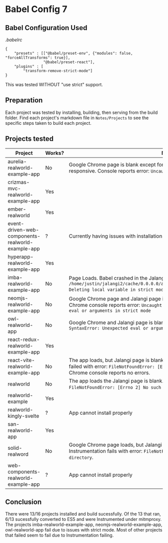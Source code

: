 # Babel Config 7

## Babel Configuration Used
*.babelrc*
```
{
	"presets" : [["@babel/preset-env", {"modules": false, "forceAllTransforms": true}],
				 "@babel/preset-react"],
	"plugins" : [
		"transform-remove-strict-mode"]
}
```

This was tested WITHOUT "use strict" support.

## Preparation
Each project was tested by installing, building, then serving from the build folder. Find each project's markdown file in `Notes/Projects` to see the specific steps taken to build each project.

## Projects tested
Project | Works? | Notes
---|---|---
aurelia-realworld-example-app  | No | Google Chrome page is blank except for Jalangi button. Jalangi button is not responsive. Console reports error: `Uncaught SyntaxError: Unexpected token '<'`
crizmas-mvc-realworld-example-app | Yes |
ember-realworld | Yes |
event-driven-web-components-realworld-example-app | ? | Currently having issues with installation and running
hyperapp-realworld-example-app | Yes | 
imba-realworld-example-app | No | Page Loads. Babel crashed in the Jalangi console with error `SyntaxError: /home/justin/jalangi2/cache/0.0.0.0/a909311703e03ca838cdf676b6e036cd/index.js: Deleting local variable in strict mode`. Google Chrome console reports no errors.
neomjs-realworld-example-app | No | Google Chrome page and Jalangi page is blank. In the dev builds, the Google Chrome console reports error: `Uncaught (in promise) SyntaxError: Unexpected eval or arguments in strict mode`
owl-realworld-app | No | Google Chrome and Jalangi page is blank. Console reports error: `Uncaught SyntaxError: Unexpected eval or arguments in strict mode`
react-redux-realworld-example-app | Yes | 
react-vite-realworld-example-app | No | The app loads, but Jalangi page is blank. Babel ran sucessfully, but instrumentation failed with error: `FileNotFoundError: [Errno 2] No such file or directory`. Google Chrome console reports no errors.
realworld | No | The app loads the Jalangi page is blank. Instrumentation fails with error: `FileNotFoundError: [Errno 2] No such file or directory`. 
realworld-example | Yes |
realworld-kingly-svelte | ? | App cannot install properly
san-realworld-app | Yes |
solid-realword | No | Google Chrome page loads, but Jalangi page is blank. Babel ran sucessfully. Instrumentation fails with error: `FileNotFoundError: [Errno 2] No such file or directory`.
web-components-realworld-example-app | ? | App cannot install properly

## Conclusion
There were 13/16 projects installed and build sucessfully. Of the 13 that ran, 6/13 sucessfully converted to ES5 and were Instrumented under mitmproxy. The projects imba-realworld-example-app, neomjs-realworld-example-app, owl-realworld-app fail due to issues with strict mode. Most of other projects that failed seem to fail due to Instrumentation failing.